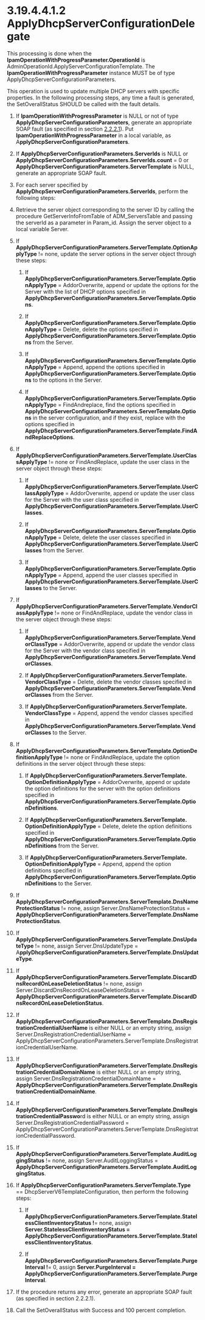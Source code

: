 <html dir="LTR" xmlns:mshelp="http://msdn.microsoft.com/mshelp" xmlns:ddue="http://ddue.schemas.microsoft.com/authoring/2003/5" xmlns:xlink="http://www.w3.org/1999/xlink" xmlns:tool="http://www.microsoft.com/tooltip">
 <body>
 <div id="header">
 <h1 class="heading">3.19.4.4.1.2 ApplyDhcpServerConfigurationDelegate</h1>
 </div>
 <div id="mainSection">
 <div id="mainBody">
 <div id="allHistory" class="saveHistory"></div>
 <div id="sectionSection0" class="section" name="collapseableSection">
 

<p>This processing is done when the <b>IpamOperationWithProgressParameter.OperationId</b>
is AdminOperationId.ApplyServerConfigurationTemplate. The <b>IpamOperationWithProgressParameter</b>
instance MUST be of type ApplyDhcpServerConfigurationParameters. </p>

<p>This operation is used to update multiple DHCP servers with
specific properties. In the following processing steps, any time a fault is
generated, the SetOverallStatus SHOULD be called with the fault details.</p>

<ol><li><p><span> </span>If <b>IpamOperationWithProgressParameter</b>
is NULL or not of type <b>ApplyDhcpServerConfigurationParameters</b>, generate
an appropriate SOAP fault (as specified in section <a href="a90ad88d-2468-4ac1-bbb9-8f921d15bbc8.md">2.2.2.1</a>). Put <b>IpamOperationWithProgressParameter</b>
in a local variable, as A<b>pplyDhcpServerConfigurationParameters</b>.</p>

</li><li><p><span> </span>If <b>ApplyDhcpServerConfigurationParameters.ServerIds</b>
is NULL or <b>ApplyDhcpServerConfigurationParameters.ServerIds.count</b> = 0 or
<b>ApplyDhcpServerConfigurationParameters.ServerTemplate</b> is NULL, generate
an appropriate SOAP fault.</p>

</li><li><p><span> </span>For each server
specified by <b>ApplyDhcpServerConfigurationParameters.ServerIds</b>, perform
the following steps:</p>

</li><li><p><span> </span>Retrieve the
server object corresponding to the server ID by calling the procedure
GetServerInfoFromTable of ADM_ServersTable and passing the serverId as a
parameter in Param_id. Assign the server object to a local variable Server.</p>

</li><li><p><span> </span>If <b>ApplyDhcpServerConfigurationParameters.ServerTemplate.OptionApplyType</b>
!= none, update the server options in the server object through these steps:</p>

<ol><li><p><span> 
</span>If <b>ApplyDhcpServerConfigurationParameters.ServerTemplate.OptionApplyType</b>
= AddorOverwrite, append or update the options for the Server with the list of
DHCP options specified in <b>ApplyDhcpServerConfigurationParameters.ServerTemplate.Options</b>.</p>

</li><li><p><span> 
</span>If <b>ApplyDhcpServerConfigurationParameters.ServerTemplate.OptionApplyType</b>
= Delete, delete the options specified in <b>ApplyDhcpServerConfigurationParameters.ServerTemplate.Options</b>
from the Server.</p>

</li><li><p><span> 
</span>If <b>ApplyDhcpServerConfigurationParameters.ServerTemplate.OptionApplyType</b>
= Append, append the options specified in <b>ApplyDhcpServerConfigurationParameters.ServerTemplate.Options</b>
to the options in the Server.</p>

</li><li><p><span> 
</span>If <b>ApplyDhcpServerConfigurationParameters.ServerTemplate.OptionApplyTyp</b>e
= FindAndreplace, find the options specified in <b>ApplyDhcpServerConfigurationParameters.ServerTemplate.Options</b>
in the server configuration, and if they exist, replace with the options
specified in <b>ApplyDhcpServerConfigurationParameters.ServerTemplate.FindAndReplaceOptions</b>.</p>

</li></ol></li><li><p><span> </span>If <b>ApplyDhcpServerConfigurationParameters.ServerTemplate.UserClassApplyType</b>
!= none or FindAndReplace, update the user class in the server object through
these steps:</p>

<ol><li><p><span> 
</span>If <b>ApplyDhcpServerConfigurationParameters.ServerTemplate.UserClassApplyType</b>
= AddorOverwrite, append or update the user class for the Server with the user
class specified in <b>ApplyDhcpServerConfigurationParameters.ServerTemplate.UserClasses</b>.</p>

</li><li><p><span> 
</span>If <b>ApplyDhcpServerConfigurationParameters.ServerTemplate.OptionApplyType</b>
= Delete, delete the user classes specified in <b>ApplyDhcpServerConfigurationParameters.ServerTemplate.UserClasses</b>
from the Server.</p>

</li><li><p><span> 
</span>If <b>ApplyDhcpServerConfigurationParameters.ServerTemplate.OptionApplyType</b>
= Append, append the user classes specified in <b>ApplyDhcpServerConfigurationParameters.ServerTemplate.UserClasses</b>
to the Server.</p>

</li></ol></li><li><p><span> </span>If <b>ApplyDhcpServerConfigurationParameters.ServerTemplate.VendorClassApplyType</b>
!= none or FindAndReplace, update the vendor class in the server object through
these steps:</p>

<ol><li><p><span> 
</span>If <b>ApplyDhcpServerConfigurationParameters.ServerTemplate.VendorClassType</b>
= AddorOverwrite, append or update the vendor class for the Server with the
vendor class specified in <b>ApplyDhcpServerConfigurationParameters.ServerTemplate.VendorClasses</b>.</p>

</li><li><p><span> 
</span>If <b>ApplyDhcpServerConfigurationParameters.ServerTemplate.
VendorClassType</b> = Delete, delete the vendor classes specified in <b>ApplyDhcpServerConfigurationParameters.ServerTemplate.VendorClasses</b>
from the Server.</p>

</li><li><p><span> 
</span>If <b>ApplyDhcpServerConfigurationParameters.ServerTemplate.
VendorClassType</b> = Append, append the vendor classes specified in <b>ApplyDhcpServerConfigurationParameters.ServerTemplate.VendorClasses</b>
to the Server.</p>

</li></ol></li><li><p><span> </span>If <b>ApplyDhcpServerConfigurationParameters.ServerTemplate.OptionDefinitionApplyType</b>
!= none or FindAndReplace, update the option definitions in the server object
through these steps:</p>

<ol><li><p><span> 
</span>If <b>ApplyDhcpServerConfigurationParameters.ServerTemplate.
OptionDefinitionApplyType</b> = AddorOverwrite, append or update the option
definitions for the server with the option definitions specified in <b>ApplyDhcpServerConfigurationParameters.ServerTemplate.OptionDefinitions</b>.</p>

</li><li><p><span> 
</span>If <b>ApplyDhcpServerConfigurationParameters.ServerTemplate.
OptionDefinitionApplyType</b> = Delete, delete the option definitions specified
in <b>ApplyDhcpServerConfigurationParameters.ServerTemplate.OptionDefinitions</b>
from the Server.</p>

</li><li><p><span> 
</span>If <b>ApplyDhcpServerConfigurationParameters.ServerTemplate.
OptionDefinitionApplyType</b> = Append, append the option definitions specified
in <b>ApplyDhcpServerConfigurationParameters.ServerTemplate.OptionDefinitions</b>
to the Server.</p>

</li></ol></li><li><p><span> </span>If <b>ApplyDhcpServerConfigurationParameters.ServerTemplate.DnsNameProtectionStatus</b>
!= none, assign Server.DnsNameProtectionStatus = <b>ApplyDhcpServerConfigurationParameters.ServerTemplate.DnsNameProtectionStatus</b>.</p>

</li><li><p><span> </span>If <b>ApplyDhcpServerConfigurationParameters.ServerTemplate.DnsUpdateType</b>
!= none, assign Server.DnsUpdateType = A<b>pplyDhcpServerConfigurationParameters.ServerTemplate.DnsUpdateType</b>.</p>

</li><li><p><span> </span>If <b>ApplyDhcpServerConfigurationParameters.ServerTemplate.DiscardDnsRecordOnLeaseDeletionStatus</b>
!= none, assign Server.DiscardDnsRecordOnLeaseDeletionStatus = <b>ApplyDhcpServerConfigurationParameters.ServerTemplate.DiscardDnsRecordOnLeaseDeletionStatus</b>.</p>

</li><li><p><span> </span>If <b>ApplyDhcpServerConfigurationParameters.ServerTemplate.DnsRegistrationCredentialUserName</b>
is either NULL or an empty string, assign
Server.DnsRegistrationCredentialUserName =
ApplyDhcpServerConfigurationParameters.ServerTemplate.DnsRegistrationCredentialUserName.</p>

</li><li><p><span> </span>If <b>ApplyDhcpServerConfigurationParameters.ServerTemplate.DnsRegistrationCredentialDomainName</b>
is either NULL or an empty string, assign
Server.DnsRegistrationCredentialDomainName = <b>ApplyDhcpServerConfigurationParameters.ServerTemplate.DnsRegistrationCredentialDomainName</b>.</p>

</li><li><p><span> </span>If <b>ApplyDhcpServerConfigurationParameters.ServerTemplate.DnsRegistrationCredentialPasswo</b>rd
is either NULL or an empty string, assign
Server.DnsRegistrationCredentialPassword =
ApplyDhcpServerConfigurationParameters.ServerTemplate.DnsRegistrationCredentialPassword.</p>

</li><li><p><span> </span>If <b>ApplyDhcpServerConfigurationParameters.ServerTemplate.AuditLoggingStatus</b>
!= none, assign Server.AuditLoggingStatus = <b>ApplyDhcpServerConfigurationParameters.ServerTemplate.AuditLoggingStatus</b>.</p>

</li><li><p><span> </span>If <b>ApplyDhcpServerConfigurationParameters.ServerTemplate.Type</b>
== DhcpServerV6TemplateConfiguration, then perform the following steps:</p>

<ol><li><p><span> 
</span>If <b>ApplyDhcpServerConfigurationParameters.ServerTemplate.StatelessClientInventoryStatus
!</b>= none, assign <b>Server.StatelessClientInventoryStatus =
ApplyDhcpServerConfigurationParameters.ServerTemplate.StatelessClientInventoryStatus</b>.</p>

</li><li><p><span> 
</span>If <b>ApplyDhcpServerConfigurationParameters.ServerTemplate.PurgeInterval
!</b>= 0, assign <b>Server.PurgeInterval =
ApplyDhcpServerConfigurationParameters.ServerTemplate.PurgeInterval</b>.</p>

</li></ol></li><li><p><span> </span>If the procedure returns any
error, generate an appropriate SOAP fault (as specified in section 2.2.2.1).</p>

</li><li><p><span> </span>Call the SetOverallStatus with
Success and 100 percent completion.</p>

</li></ol>
 </div>
 </div>
 </div>
 </body>
</html>